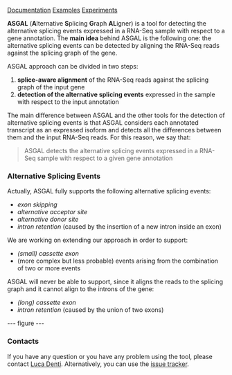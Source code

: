 [Documentation](documentation) [Examples](examples) [Experiments](experiments)

**ASGAL** (**A**lternative **S**plicing **G**raph **AL**igner) is a
tool for detecting the alternative splicing events expressed in a
RNA-Seq sample with respect to a gene annotation. The **main idea**
behind ASGAL is the following one: the alternative splicing events can
be detected by aligning the RNA-Seq reads against the splicing graph
of the gene.

ASGAL approach can be divided in two steps:
1. **splice-aware alignment** of the RNA-Seq reads against the splicing
graph of the input gene
2. **detection of the alternative splicing events** expressed in the
sample with respect to the input annotation

The main difference between ASGAL and the other tools for the
detection of alternative splicing events is that ASGAL considers each
annotated transcript as an expressed isoform and detects all the
differences between them and the input RNA-Seq reads. For this reason,
we say that:
> ASGAL detects the alternative splicing events expressed
> in a RNA-Seq sample with respect to a given gene annotation

### Alternative Splicing Events
Actually, ASGAL fully supports the following alternative splicing
events:
* _exon skipping_
* _alternative acceptor site_
* _alternative donor site_
* _intron retention_ (caused by the insertion of a new intron inside an
exon)

We are working on extending our approach in order to support:
* _(small) cassette exon_
* (more complex but less probable) events arising from the combination
  of two or more events

ASGAL will never be able to support, since it aligns the reads to the
splicing graph and it cannot align to the introns of the gene:
* _(long) cassette exon_
* _intron retention_ (caused by the union of two exons)

--- figure ---

<!--
### Citations
-->

### Contacts
If you have any question or you have any problem using the tool,
please contact [Luca
Denti](https://algolab.eu/people/luca-denti/). Alternatively, you can
use the [issue tracker](https://github.com/AlgoLab/galig/issues).

<!--
Given a gene annotation, the splicing graph is a graph where each
vertex is an exon and two vertices are linked if they are consecutive
in at least one transcript.
-->
